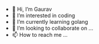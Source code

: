 - 👋 Hi, I’m Gaurav
- 👀 I’m interested in coding
- 🌱 I’m currently learning golang
- 💞️ I’m looking to collaborate on ...
- 📫 How to reach me ...

<!---
grathor2210/grathor2210 is a ✨ special ✨ repository because its `README.md` (this file) appears on your GitHub profile.
You can click the Preview link to take a look at your changes.
--->
